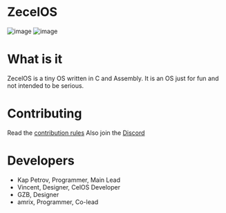# ZecelOS
![image](https://github.com/KapPetrovTheGuy/ZecelOS/assets/123942802/843240b1-3102-453a-b59e-03e14ee82356)
![image](https://github.com/KapPetrovTheGuy/ZecelOS/assets/123942802/dace3e45-deb7-467e-a35d-2d325e62d1b2)

# What is it
ZecelOS is a tiny OS written in C and Assembly.
It is an OS just for fun and not intended to be
serious.

# Contributing
Read the [contribution rules](doc/CONTRIBUTING.md)
Also join the [Discord](https://discord.gg/XKJHHJe5cj)

# Developers
* Kap Petrov, Programmer, Main Lead
* Vincent, Designer, CelOS Developer
* GZB, Designer
* amrix, Programmer, Co-lead

